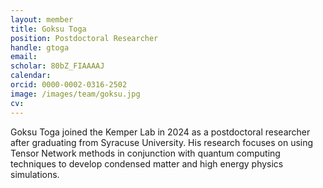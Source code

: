 ```yaml
---
layout: member
title: Goksu Toga
position: Postdoctoral Researcher
handle: gtoga
email:
scholar: 80bZ_FIAAAAJ
calendar:
orcid: 0000-0002-0316-2502
image: /images/team/goksu.jpg
cv: 
---
```


Goksu Toga joined the Kemper Lab in 2024 as a postdoctoral researcher after graduating from Syracuse University. His research focuses on using Tensor Network methods in conjunction with quantum computing techniques to develop condensed matter and high energy physics simulations.
